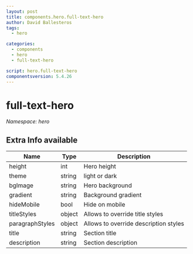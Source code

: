 ```yaml
---
layout: post
title: components.hero.full-text-hero
author: David Ballesteros
tags:
  - hero

categories:
  - components
  - hero
  - full-text-hero

script: hero.full-text-hero
componentsversion: 5.4.26
---
```

# full-text-hero

*Namespace: hero*

## Extra Info available

| Name | Type | Description |
| --- | --- | --- |
| height | int | Hero height |
| theme | string | light or dark |
| bgImage | string | Hero background |
| gradient | string | Background gradient |
| hideMobile | bool | Hide on mobile |
| titleStyles | object | Allows to override title styles |
| paragraphStyles | object | Allows to override description styles |
| title | string | Section title |
| description | string | Section description |
